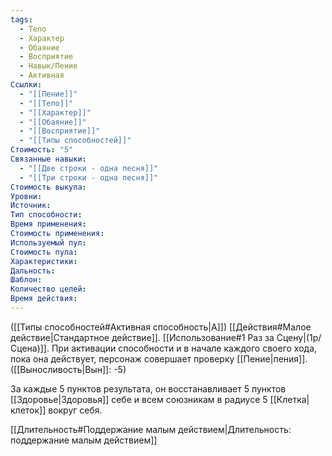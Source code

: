```yaml
---
tags:
  - Тело
  - Характер
  - Обаяние
  - Восприятие
  - Навык/Пение
  - Активная
Ссылки:
  - "[[Пение]]"
  - "[[Тело]]"
  - "[[Характер]]"
  - "[[Обаяние]]"
  - "[[Восприятие]]"
  - "[[Типы способностей]]"
Стоимость: "5"
Связанные навыки:
  - "[[Две строки - одна песня]]"
  - "[[Три строки - одна песня]]"
Стоимость выкупа:
Уровни:
Источник:
Тип способности:
Время применения:
Стоимость применения:
Используемый пул:
Стоимость пула:
Характеристики:
Дальность:
Шаблон:
Количество целей:
Время действия:
---
```

([[Типы способностей#Активная способность|А]]) [[Действия#Малое действие|Стандартное действие]]. [[Использование#1 Раз за Сцену|(1р/Сцена)]]. При активации способности и в начале каждого своего хода, пока она действует, персонаж совершает проверку [[Пение|пения]]. ([[Выносливость|Вын]]: -5)

За каждые 5 пунктов результата, он восстанавливает 5 пунктов [[Здоровье|Здоровья]] себе и всем союзникам в радиусе 5 [[Клетка|клеток]] вокруг себя. 

[[Длительность#Поддержание малым действием|Длительность: поддержание малым действием]]